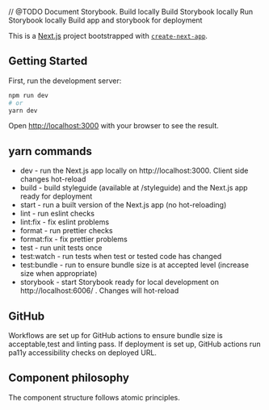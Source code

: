 // @TODO Document Storybook.
Build locally
Build Storybook locally
Run Storybook locally
Build app and storybook for deployment

This is a [Next.js](https://nextjs.org/) project bootstrapped with [`create-next-app`](https://github.com/vercel/next.js/tree/canary/packages/create-next-app).

## Getting Started

First, run the development server:

```bash
npm run dev
# or
yarn dev
```

Open [http://localhost:3000](http://localhost:3000) with your browser to see the result.

## yarn commands

- dev - run the Next.js app locally on http://localhost:3000. Client side changes hot-reload
- build - build styleguide (available at /styleguide) and the Next.js app ready for deployment
- start - run a built version of the Next.js app (no hot-reloading)
- lint - run eslint checks
- lint:fix - fix eslint problems
- format - run prettier checks
- format:fix - fix prettier problems
- test - run unit tests once
- test:watch - run tests when test or tested code has changed
- test:bundle - run to ensure bundle size is at accepted level (increase size when appropriate)
- storybook - start Storybook ready for local development on http://localhost:6006/ . Changes will hot-reload

## GitHub

Workflows are set up for GitHub actions to ensure bundle size is acceptable,test and linting pass.
If deployment is set up, GitHub actions run pa11y accessibility checks on deployed URL.

## Component philosophy

The component structure follows atomic principles.
